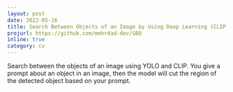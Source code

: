 ```yaml
---
layout: post
date: 2022-05-16
title: Search Between Objects of an Image by Using Deep Learning (CLIP & YOLOv5)
projurl: https://github.com/mehrdad-dev/SBO
inline: true
category: cv
---
```


Search between the objects of an image using YOLO and CLIP. You give a prompt about an object in an image, then the model will cut the region of the detected object based on your prompt.
